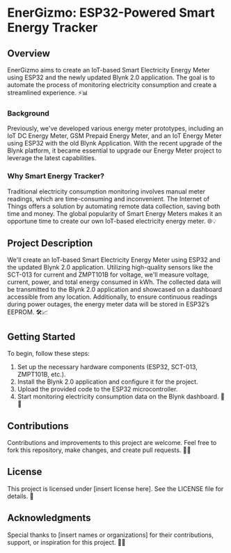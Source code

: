 # EnerGizmo: ESP32-Powered Smart Energy Tracker

## Overview
EnerGizmo aims to create an IoT-based Smart Electricity Energy Meter using ESP32 and the newly updated Blynk 2.0 application. The goal is to automate the process of monitoring electricity consumption and create a streamlined experience. ⚡️📊

### Background
Previously, we've developed various energy meter prototypes, including an IoT DC Energy Meter, GSM Prepaid Energy Meter, and an IoT Energy Meter using ESP32 with the old Blynk Application. With the recent upgrade of the Blynk platform, it became essential to upgrade our Energy Meter project to leverage the latest capabilities.

### Why Smart Energy Tracker?
Traditional electricity consumption monitoring involves manual meter readings, which are time-consuming and inconvenient. The Internet of Things offers a solution by automating remote data collection, saving both time and money. The global popularity of Smart Energy Meters makes it an opportune time to create our own IoT-based electricity energy meter. 🌐💡

## Project Description
We'll create an IoT-based Smart Electricity Energy Meter using ESP32 and the updated Blynk 2.0 application. Utilizing high-quality sensors like the SCT-013 for current and ZMPT101B for voltage, we'll measure voltage, current, power, and total energy consumed in kWh. The collected data will be transmitted to the Blynk 2.0 application and showcased on a dashboard accessible from any location. Additionally, to ensure continuous readings during power outages, the energy meter data will be stored in ESP32’s EEPROM. 🛠️📈

## Getting Started
To begin, follow these steps:
1. Set up the necessary hardware components (ESP32, SCT-013, ZMPT101B, etc.).
2. Install the Blynk 2.0 application and configure it for the project.
3. Upload the provided code to the ESP32 microcontroller.
4. Start monitoring electricity consumption data on the Blynk dashboard. 🚀🔌

## Contributions
Contributions and improvements to this project are welcome. Feel free to fork this repository, make changes, and create pull requests. 🤝🔧

## License
This project is licensed under [insert license here]. See the LICENSE file for details. 📜

## Acknowledgments
Special thanks to [insert names or organizations] for their contributions, support, or inspiration for this project. 🙏✨
